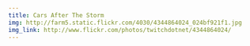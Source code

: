 ```yaml
---
title: Cars After The Storm 
img: http://farm5.static.flickr.com/4030/4344864024_024bf921f1.jpg 
img_link: http://www.flickr.com/photos/twitchdotnet/4344864024/ 
---
```

